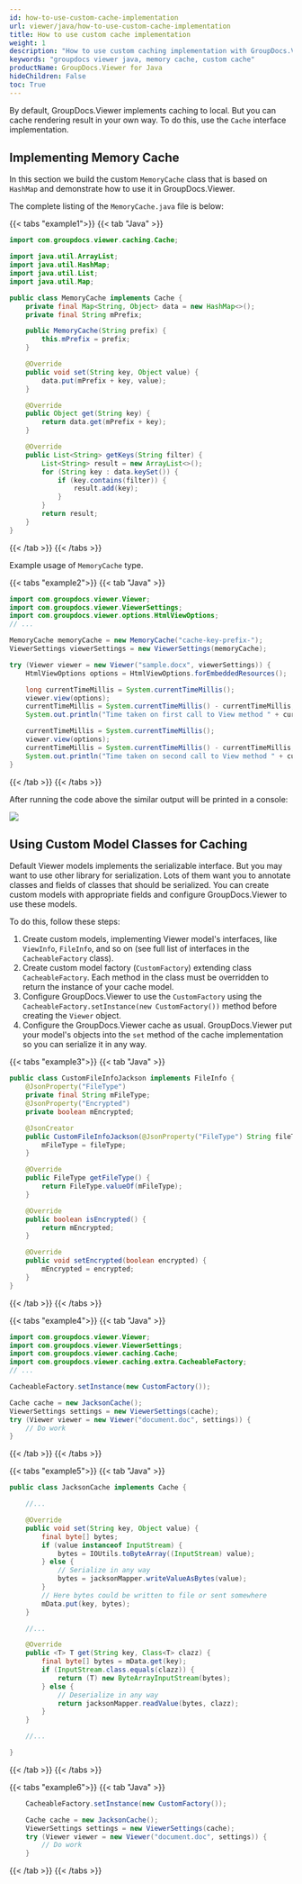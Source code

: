 ```yaml
---
id: how-to-use-custom-cache-implementation
url: viewer/java/how-to-use-custom-cache-implementation
title: How to use custom cache implementation
weight: 1
description: "How to use custom caching implementation with GroupDocs.Viewer using Java."
keywords: "groupdocs viewer java, memory cache, custom cache" 
productName: GroupDocs.Viewer for Java
hideChildren: False
toc: True
---
```


By default, GroupDocs.Viewer implements caching to local. But you can cache rendering result in your own way. To do this, use the `Cache` interface implementation.

## Implementing Memory Cache

In this section we build the custom `MemoryCache` class that is based on `HashMap` and demonstrate how to use it in GroupDocs.Viewer.

The complete listing of the `MemoryCache.java` file is below:

{{< tabs "example1">}}
{{< tab "Java" >}}
```java
import com.groupdocs.viewer.caching.Cache;

import java.util.ArrayList;
import java.util.HashMap;
import java.util.List;
import java.util.Map;

public class MemoryCache implements Cache {
    private final Map<String, Object> data = new HashMap<>();
    private final String mPrefix;

    public MemoryCache(String prefix) {
        this.mPrefix = prefix;
    }

    @Override
    public void set(String key, Object value) {
        data.put(mPrefix + key, value);
    }

    @Override
    public Object get(String key) {
        return data.get(mPrefix + key);
    }

    @Override
    public List<String> getKeys(String filter) {
        List<String> result = new ArrayList<>();
        for (String key : data.keySet()) {
            if (key.contains(filter)) {
                result.add(key);
            }
        }
        return result;
    }
}
```
{{< /tab >}}
{{< /tabs >}}

Example usage of `MemoryCache` type.

{{< tabs "example2">}}
{{< tab "Java" >}}
```java
import com.groupdocs.viewer.Viewer;
import com.groupdocs.viewer.ViewerSettings;
import com.groupdocs.viewer.options.HtmlViewOptions;
// ...

MemoryCache memoryCache = new MemoryCache("cache-key-prefix-");
ViewerSettings viewerSettings = new ViewerSettings(memoryCache);

try (Viewer viewer = new Viewer("sample.docx", viewerSettings)) {
    HtmlViewOptions options = HtmlViewOptions.forEmbeddedResources();

    long currentTimeMillis = System.currentTimeMillis();
    viewer.view(options);
    currentTimeMillis = System.currentTimeMillis() - currentTimeMillis;
    System.out.println("Time taken on first call to View method " + currentTimeMillis + " (ms).");

    currentTimeMillis = System.currentTimeMillis();
    viewer.view(options);
    currentTimeMillis = System.currentTimeMillis() - currentTimeMillis;
    System.out.println("Time taken on second call to View method " + currentTimeMillis + " (ms).");
}
```
{{< /tab >}}
{{< /tabs >}}

After running the code above the similar output will be printed in a console:

![](/viewer/java/images/how-to-use-custom-cache-implementation.png)

## Using Custom Model Classes for Caching

Default Viewer models implements the serializable interface. But you may want to use other library for serialization. Lots of them want you to annotate classes and fields of classes that should be serialized.
You can create custom models with appropriate fields and configure GroupDocs.Viewer to use these models.

To do this, follow these steps:

1. Create custom models, implementing Viewer model's interfaces, like `ViewInfo`, `FileInfo`, and so on (see full list of interfaces in the `CacheableFactory` class).
2. Create custom model factory (`CustomFactory`) extending class `CacheableFactory`. Each method in the class must be overridden to return the instance of your cache model.
3. Configure GroupDocs.Viewer to use the `CustomFactory` using the `CacheableFactory.setInstance(new CustomFactory())` method before creating the `Viewer` object.
4. Configure the GroupDocs.Viewer cache as usual. GroupDocs.Viewer put your model's objects into the `set` method of the cache implementation so you can serialize it in any way.

{{< tabs "example3">}}
{{< tab "Java" >}}
```java
public class CustomFileInfoJackson implements FileInfo {
    @JsonProperty("FileType")
    private final String mFileType;
    @JsonProperty("Encrypted")
    private boolean mEncrypted;

    @JsonCreator
    public CustomFileInfoJackson(@JsonProperty("FileType") String fileType) {
        mFileType = fileType;
    }

    @Override
    public FileType getFileType() {
        return FileType.valueOf(mFileType);
    }

    @Override
    public boolean isEncrypted() {
        return mEncrypted;
    }

    @Override
    public void setEncrypted(boolean encrypted) {
        mEncrypted = encrypted;
    }
}
```
{{< /tab >}}
{{< /tabs >}}

{{< tabs "example4">}}
{{< tab "Java" >}}
```java
import com.groupdocs.viewer.Viewer;
import com.groupdocs.viewer.ViewerSettings;
import com.groupdocs.viewer.caching.Cache;
import com.groupdocs.viewer.caching.extra.CacheableFactory;
// ...

CacheableFactory.setInstance(new CustomFactory());

Cache cache = new JacksonCache();
ViewerSettings settings = new ViewerSettings(cache);
try (Viewer viewer = new Viewer("document.doc", settings)) {
    // Do work
}
```
{{< /tab >}}
{{< /tabs >}}

{{< tabs "example5">}}
{{< tab "Java" >}}
```java
public class JacksonCache implements Cache {

    //...

    @Override
    public void set(String key, Object value) {
        final byte[] bytes;
        if (value instanceof InputStream) {
            bytes = IOUtils.toByteArray((InputStream) value);
        } else {
            // Serialize in any way
            bytes = jacksonMapper.writeValueAsBytes(value);
        }
        // Here bytes could be written to file or sent somewhere
        mData.put(key, bytes);
    }

    //...

    @Override
    public <T> T get(String key, Class<T> clazz) {
        final byte[] bytes = mData.get(key);
        if (InputStream.class.equals(clazz)) {
            return (T) new ByteArrayInputStream(bytes);
        } else {
            // Deserialize in any way
            return jacksonMapper.readValue(bytes, clazz);
        }
    }

    //...

}
```
{{< /tab >}}
{{< /tabs >}}

{{< tabs "example6">}}
{{< tab "Java" >}}
```java
    CacheableFactory.setInstance(new CustomFactory());

    Cache cache = new JacksonCache();
    ViewerSettings settings = new ViewerSettings(cache);
    try (Viewer viewer = new Viewer("document.doc", settings)) {
        // Do work
    }
```
{{< /tab >}}
{{< /tabs >}}